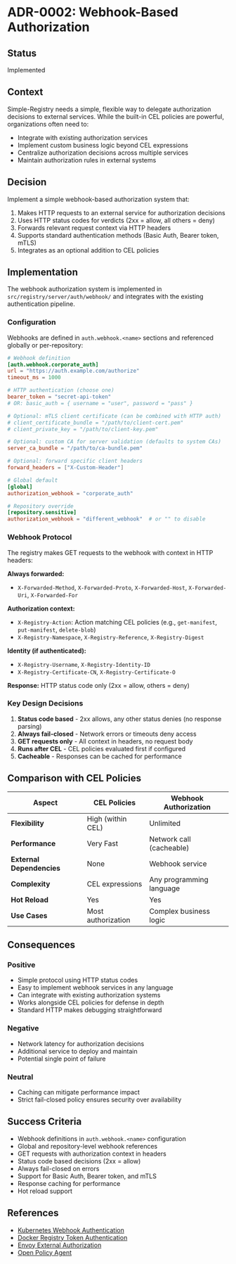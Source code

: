 # ADR-0002: Webhook-Based Authorization

## Status
Implemented

## Context

Simple-Registry needs a simple, flexible way to delegate authorization decisions to external services.
While the built-in CEL policies are powerful, organizations often need to:
- Integrate with existing authorization services
- Implement custom business logic beyond CEL expressions
- Centralize authorization decisions across multiple services
- Maintain authorization rules in external systems

## Decision

Implement a simple webhook-based authorization system that:
1. Makes HTTP requests to an external service for authorization decisions
2. Uses HTTP status codes for verdicts (2xx = allow, all others = deny)
3. Forwards relevant request context via HTTP headers
4. Supports standard authentication methods (Basic Auth, Bearer token, mTLS)
5. Integrates as an optional addition to CEL policies

## Implementation

The webhook authorization system is implemented in `src/registry/server/auth/webhook/` and integrates with the existing authentication pipeline.

### Configuration

Webhooks are defined in `auth.webhook.<name>` sections and referenced globally or per-repository:

```toml
# Webhook definition
[auth.webhook.corporate_auth]
url = "https://auth.example.com/authorize"
timeout_ms = 1000

# HTTP authentication (choose one)
bearer_token = "secret-api-token"
# OR: basic_auth = { username = "user", password = "pass" }

# Optional: mTLS client certificate (can be combined with HTTP auth)
# client_certificate_bundle = "/path/to/client-cert.pem"
# client_private_key = "/path/to/client-key.pem"

# Optional: custom CA for server validation (defaults to system CAs)
server_ca_bundle = "/path/to/ca-bundle.pem"

# Optional: forward specific client headers
forward_headers = ["X-Custom-Header"]

# Global default
[global]
authorization_webhook = "corporate_auth"

# Repository override
[repository.sensitive]
authorization_webhook = "different_webhook"  # or "" to disable
```

### Webhook Protocol

The registry makes GET requests to the webhook with context in HTTP headers:

**Always forwarded:**
- `X-Forwarded-Method`, `X-Forwarded-Proto`, `X-Forwarded-Host`, `X-Forwarded-Uri`, `X-Forwarded-For`

**Authorization context:**
- `X-Registry-Action`: Action matching CEL policies (e.g., `get-manifest`, `put-manifest`, `delete-blob`)
- `X-Registry-Namespace`, `X-Registry-Reference`, `X-Registry-Digest`

**Identity (if authenticated):**
- `X-Registry-Username`, `X-Registry-Identity-ID`
- `X-Registry-Certificate-CN`, `X-Registry-Certificate-O`

**Response:** HTTP status code only (2xx = allow, others = deny)

### Key Design Decisions

1. **Status code based** - 2xx allows, any other status denies (no response parsing)
2. **Always fail-closed** - Network errors or timeouts deny access
3. **GET requests only** - All context in headers, no request body
4. **Runs after CEL** - CEL policies evaluated first if configured
5. **Cacheable** - Responses can be cached for performance

## Comparison with CEL Policies

| Aspect                    | CEL Policies       | Webhook Authorization    |
|---------------------------|--------------------|--------------------------|
| **Flexibility**           | High (within CEL)  | Unlimited                |
| **Performance**           | Very Fast          | Network call (cacheable) |
| **External Dependencies** | None               | Webhook service          |
| **Complexity**            | CEL expressions    | Any programming language |
| **Hot Reload**            | Yes                | Yes                      |
| **Use Cases**             | Most authorization | Complex business logic   |

## Consequences

### Positive
- Simple protocol using HTTP status codes
- Easy to implement webhook services in any language
- Can integrate with existing authorization systems
- Works alongside CEL policies for defense in depth
- Standard HTTP makes debugging straightforward

### Negative
- Network latency for authorization decisions
- Additional service to deploy and maintain
- Potential single point of failure

### Neutral
- Caching can mitigate performance impact
- Strict fail-closed policy ensures security over availability


## Success Criteria

- Webhook definitions in `auth.webhook.<name>` configuration
- Global and repository-level webhook references
- GET requests with authorization context in headers
- Status code based decisions (2xx = allow)
- Always fail-closed on errors
- Support for Basic Auth, Bearer token, and mTLS
- Response caching for performance
- Hot reload support

## References

- [Kubernetes Webhook Authentication](https://kubernetes.io/docs/reference/access-authn-authz/authentication/#webhook-token-authentication)
- [Docker Registry Token Authentication](https://docs.docker.com/registry/spec/auth/token/)
- [Envoy External Authorization](https://www.envoyproxy.io/docs/envoy/latest/api-v3/extensions/filters/http/ext_authz/v3/ext_authz.proto)
- [Open Policy Agent](https://www.openpolicyagent.org/)